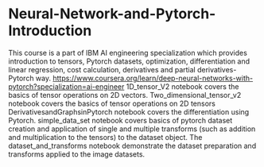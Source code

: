 # Neural-Network-and-Pytorch-Introduction
This course is a part of IBM AI engineering specialization which provides introduction to tensors, Pytorch datasets, optimization, differentiation and linear regression, cost calculation, derivatives and partial derivatives-Pytorch way. https://www.coursera.org/learn/deep-neural-networks-with-pytorch?specialization=ai-engineer
1D_tensor_V2 notebook covers the basics of tensor operations on 2D vectors.
Two_dimensional_tensor_v2 notebook covers the basics of tensor operations on 2D tensors 
DerivativesandGraphsinPytorch notebook covers the differentiation using Pytorch.
simple_data_set notebook covers basics of pytorch dataset creation and application of single and multiple transforms (such as addition and multiplication to the tensors) to the dataset object.
The dataset_and_transforms notebook demonstrate the dataset preparation and transforms applied to the image datasets.
